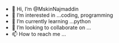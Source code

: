 - 👋 Hi, I’m @MskinNajmaddin
- 👀 I’m interested in ...coding, programming
- 🌱 I’m currently learning ...python
- 💞️ I’m looking to collaborate on ...
- 📫 How to reach me ...

<!---
MskinNajmaddin/MskinNajmaddin is a ✨ special ✨ repository because its `README.md` (this file) appears on your GitHub profile.
You can click the Preview link to take a look at your changes.
--->

